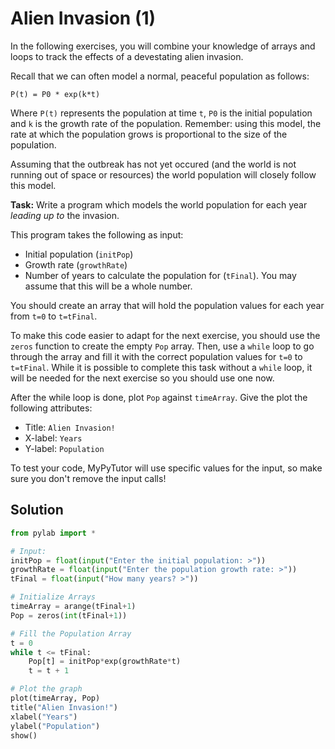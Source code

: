 # Alien Invasion (1)

In the following exercises, you will combine your knowledge of arrays and loops to track the effects of a devestating alien invasion.

Recall that we can often model a normal, peaceful population as follows:

``` P(t) = P0 * exp(k*t) ```

Where `P(t)` represents the population at time `t`, `P0` is the initial population and `k` is the growth rate of the population. Remember: using this model, the rate at which the population grows is proportional to the size of the population.

Assuming that the outbreak has not yet occured (and the world is not running out of space or resources) the world population will closely follow this model.

**Task:** Write a program which models the world population for each year *leading up to* the invasion. 

This program takes the following as input:
* Initial population (`initPop`)
* Growth rate (`growthRate`)
* Number of years to calculate the population for (`tFinal`). You may assume that this will be a whole number.

You should create an array that will hold the population values for each year from `t=0` to `t=tFinal`.

To make this code easier to adapt for the next exercise, you should use the `zeros` function to create the empty `Pop` array. Then, use a `while` loop to go through the array and fill it with the correct population values for `t=0` to `t=tFinal`. While it is possible to complete this task without a `while` loop, it will be needed for the next exercise so you should use one now. 

After the while loop is done, plot `Pop` against `timeArray`. Give the plot the following attributes:

* Title: `Alien Invasion!`
* X-label: `Years`
* Y-label: `Population`

To test your code, MyPyTutor will use specific values for the input, so make sure you don't remove the input calls!

## Solution
```python
from pylab import *

# Input:
initPop = float(input("Enter the initial population: >"))
growthRate = float(input("Enter the population growth rate: >"))
tFinal = float(input("How many years? >"))

# Initialize Arrays
timeArray = arange(tFinal+1)
Pop = zeros(int(tFinal+1))

# Fill the Population Array
t = 0
while t <= tFinal:
    Pop[t] = initPop*exp(growthRate*t)
    t = t + 1

# Plot the graph
plot(timeArray, Pop)
title("Alien Invasion!")
xlabel("Years")
ylabel("Population")
show()
```
